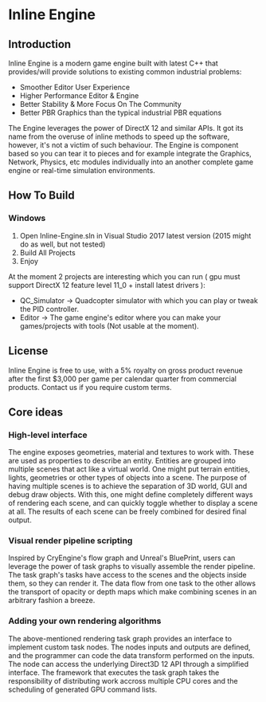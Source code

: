 # Inline Engine

Introduction
---
Inline Engine is a modern game engine built with latest C++ that provides/will provide solutions to existing common industrial problems:
- Smoother Editor User Experience
- Higher Performance Editor & Engine
- Better Stability & More Focus On The Community
- Better PBR Graphics than the typical industrial PBR equations

The Engine leverages the power of DirectX 12 and similar APIs. It got its name from the overuse of inline methods to speed up the software, however, it's not a victim of such behaviour. The Engine is component based so you can tear it to pieces and for example integrate the Graphics, Network, Physics, etc modules individually into an another complete game engine or real-time simulation environments.


How To Build
---
### Windows
1. Open Inline-Engine.sln in Visual Studio 2017 latest version (2015 might do as well, but not tested)
2. Build All Projects
3. Enjoy

At the moment 2 projects are interesting which you can run ( gpu must support DirectX 12 feature level 11_0  + install latest drivers ):
- QC_Simulator -> Quadcopter simulator with which you can play or tweak the PID controller.
- Editor       -> The game engine's editor where you can make your games/projects with tools (Not usable at the moment).


License
---
Inline Engine is free to use, with a 5% royalty on gross product revenue after the first $3,000 per game per calendar quarter from commercial products. Contact us if you require custom terms.


Core ideas
---
### High-level interface
The engine exposes geometries, material and textures to work with. These are used as properties to describe an entity. Entities are grouped into multiple scenes that act like a virtual world. One might put terrain entities, lights, geometries or other types of objects into a scene. The purpose of having multiple scenes is to achieve the separation of 3D world, GUI and debug draw objects. With this, one might define completely different ways of rendering each scene, and can quickly toggle whether to display a scene at all. The results of each scene can be freely combined for desired final output.

### Visual render pipeline scripting
Inspired by CryEngine's flow graph and Unreal's BluePrint, users can leverage the power of task graphs to visually assemble the render pipeline. The task graph's tasks have access to the scenes and the objects inside them, so they can render it. The data flow from one task to the other allows the transport of opacity or depth maps which make combining scenes in an arbitrary fashion a breeze.

### Adding your own rendering algorithms
The above-mentioned rendering task graph provides an interface to implement custom task nodes. The nodes inputs and outputs are defined, and the programmer can code the data transform performed on the inputs. The node can access the underlying Direct3D 12 API through a simplified interface. The framework that executes the task graph takes the responsibility of distributing work accross multiple CPU cores and the scheduling of generated GPU command lists.

